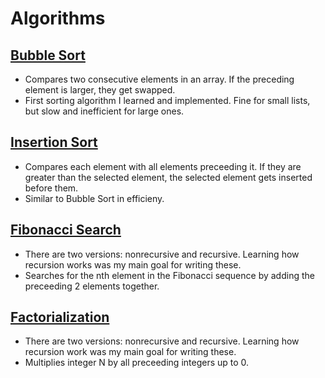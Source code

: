 # Algorithms
## [Bubble Sort](bubbleshort.js)
* Compares two consecutive elements in an array. If the preceding element is larger, they get swapped.
* First sorting algorithm I learned and implemented. Fine for small lists, but slow and inefficient for large ones. 
## [Insertion Sort](insertionsort.js)
* Compares each element with all elements preceeding it. If they are greater than the selected element, the selected element gets inserted before them. 
* Similar to Bubble Sort in efficieny. 
## [Fibonacci Search](fibonacci.js)
* There are two versions: nonrecursive and recursive. Learning how recursion works was my main goal for writing these.
* Searches for the nth element in the Fibonacci sequence by adding the preceeding 2 elements together.
## [Factorialization](factorial.js)
* There are two versions: nonrecursive and recursive. Learning how recursion work was my main goal for writing these.
* Multiplies integer N by all preceeding integers up to 0.
